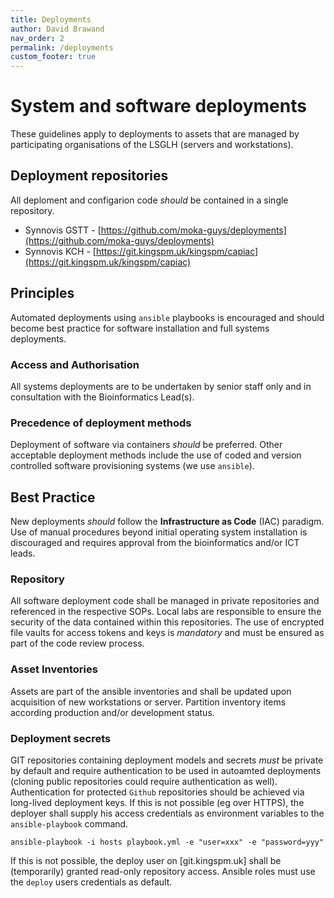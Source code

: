 ```yaml
---
title: Deployments
author: David Brawand
nav_order: 2
permalink: /deployments
custom_footer: true
---
```

# System and software deployments
These guidelines apply to deployments to assets that are managed by participating organisations of the LSGLH (servers 
and workstations).

## Deployment repositories
All deploment and configarion code _should_ be contained in a single repository.

- Synnovis GSTT - [https://github.com/moka-guys/deployments](https://github.com/moka-guys/deployments)
- Synnovis KCH - [https://git.kingspm.uk/kingspm/capiac](https://git.kingspm.uk/kingspm/capiac)

## Principles
Automated deployments using `ansible` playbooks is encouraged and should become best practice for software installation 
and full systems deployments.

### Access and Authorisation
All systems deployments are to be undertaken by senior staff only and in consultation with the Bioinformatics Lead(s). 

### Precedence of deployment methods
Deployment of software via containers _should_ be preferred. Other acceptable deployment methods include the use of 
coded and version controlled software provisioning systems (we use `ansible`).

## Best Practice
New deployments _should_ follow the **Infrastructure as Code** (IAC) paradigm. Use of manual procedures beyond initial 
operating system installation is discouraged and requires approval from the bioinformatics and/or ICT leads.

### Repository
All software deployment code shall be managed in private repositories and referenced in the respective SOPs. Local labs 
are responsible to ensure the security of the data contained within this repositories. The use of encrypted file vaults 
for access tokens and keys is _mandatory_ and must be ensured as part of the code review process.

### Asset Inventories
Assets are part of the ansible inventories and shall be updated upon acquisition of new workstations or server. 
Partition inventory items according production and/or development status.

### Deployment secrets
GIT repositories containing deployment models and secrets _must_ be private by default and require authentication to be 
used in autoamted deployments (cloning public repositories could require authentication as well). Authentication for 
protected `Github` repositories should be achieved via long-lived deployment keys. If this is not possible (eg over 
HTTPS), the deployer shall supply his access credentials as environment variables to the ``ansible-playbook`` command.

`ansible-playbook -i hosts playbook.yml -e "user=xxx" -e "password=yyy"`

If this is not possible, the deploy user on [git.kingspm.uk] shall be (temporarily) granted read-only repository 
access. Ansible roles must use the ``deploy`` users credentials as default.

